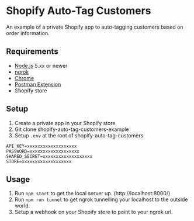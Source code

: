 # Shopify Auto-Tag Customers

An example of a private Shopify app to auto-tagging customers based on order information.

## Requirements

- [Node.js](https://nodejs.org/) 5.xx or newer
- [ngrok](https://ngrok.com/)
- [Chrome](https://www.google.com/chrome/)
- [Postman Extension](https://chrome.google.com/webstore/detail/postman/fhbjgbiflinjbdggehcddcbncdddomop)
- Shopify store

## Setup

1. Create a private app in your Shopify store
2. Git clone shopify-auto-tag-customers-example
3. Setup `.env` at the root of shopify-auto-tag-customers
  ```
  API_KEY=xxxxxxxxxxxxxxxxxxx
  PASSWORD=xxxxxxxxxxxxxxxxxxx
  SHARED_SECRET=xxxxxxxxxxxxxxxxxxx
  STORE=xxxxxxxxxxxxxxxxxxx
  ```

## Usage

1. Run `npm start` to get the local server up. (http://localhost:8000/)
2. Run `npm run tunnel` to get ngrok tunnelling your localhost to the outside world.
3. Setup a webhook on your Shopify store to point to your ngrok url.
